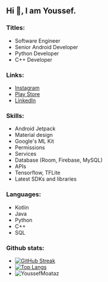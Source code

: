 ## Hi 👋, I am Youssef.

### Titles: 
<!-- * CEO at [Y.Moataz](https://www.facebook.com/y.moataz.dev) -->
* Software Engineer
* Senior Android Developer
* Python Developer
* C++ Developer

### Links: 
* [Instagram](https://www.instagram.com/youssefmoataz_/)
* [Play Store](https://play.google.com/store/apps/dev?id=6245006738668751785)
* [LinkedIn](https://www.linkedin.com/in/youssef-moataz-245713196)

### Skills:
* Android Jetpack
* Material design
* Google's ML Kit
* Permissions
* Services
* Database (Room, Firebase, MySQL)
* APIs
* Tensorflow, TFLite
* Latest SDKs and libraries
<!-- * Design patterns -->
<!-- * Algorithms -->


<!-- <a href="https://www.linkedin.com/in/youssef-moataz-245713196/">
    <img src="https://github.com/rahulbanerjee26/githubProfileReadmeGenerator/blob/main/icons/tensorflow.svg" width="40" height="40" alt="LinkedIn Badge"/>
</a> -->

### Languages:
* Kotlin
* Java
* Python
* C++
* SQL

### Github stats:
* [![GitHub Streak](http://github-readme-streak-stats.herokuapp.com?user=YoussefMoataz&hide_border=true&theme=default)](https://github.com/YoussefMoataz)
* [![Top Langs](https://github-readme-stats.vercel.app/api/top-langs/?username=YoussefMoataz&layout=compact&theme=dark&langs_count=6&hide=HTML,CSS)](https://github.com/YoussefMoataz)
* <img src="https://komarev.com/ghpvc/?username=YoussefMoataz&label=Profile%20views&color=0e75b6&style=flat" alt="YoussefMoataz" />

<!-- Links with images -->
<!-- ### Links: 
<a href="https://www.instagram.com/youssefmoataz_/">
    <img src="https://github.com/rahuldkjain/github-profile-readme-generator/blob/master/src/images/icons/Social/instagram.svg" width="40" height="40" alt="LinkedIn Badge"/>
</a> &nbsp;
<a href="https://play.google.com/store/apps/dev?id=6245006738668751785">
    <img src="https://www.logo.wine/a/logo/Google_Play/Google_Play-Icon-Logo.wine.svg" width="40" height="40" alt="LinkedIn Badge"/>
</a> &nbsp;
<a href="https://www.linkedin.com/in/youssef-moataz-245713196">
    <img src="https://github.com/rahuldkjain/github-profile-readme-generator/blob/master/src/images/icons/Social/linked-in-alt.svg" width="40" height="40" alt="LinkedIn Badge"/>
</a> -->


<!---
YoussefMoataz/YoussefMoataz is a ✨ special ✨ repository because its `README.md` (this file) appears on your GitHub profile.
You can click the Preview link to take a look at your changes.
--->
